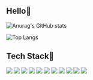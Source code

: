 ##  Hello🙌

<!-- git stats -->
![Anurag's GitHub stats](https://github-readme-stats.vercel.app/api?username=odong2&show_icons=true&theme=flag-india&show_icons=true)


<!--
git stats 사용법 (api주소 : https://github.com/anuraghazra/github-readme-stats/blob/master/themes/README.md)
![Anurag's GitHub stats](https://github-readme-stats.vercel.app/api?username=깃허브 아이디&show_icons=true&theme=스타일)
-->

![Top Langs](https://github-readme-stats.vercel.app/api/top-langs/?odong2=anuraghazra&layout=compact)

Tech Stack📒
------------
<img src="https://img.shields.io/badge/HTML5-E34F26?style=for-the-badge&logo=HTML5&logoColor=white"/></a> <!-- html -->
<img src="https://img.shields.io/badge/css3-1572B6?style=for-the-badge&logo=css3&logoColor=white"/></a> <!-- css -->
<img src="https://img.shields.io/badge/Javascript-ffb13b?style=for-the-badge&logo=javascript&logoColor=black"/></a> <!-- 자바스크립트 -->
<img src="https://img.shields.io/badge/Firebase-FFCA28?style=for-the-badge&logo=Firebase&logoColor=black"/></a>  <!-- 파이어베이스 -->
<img src="https://img.shields.io/badge/Java-5A45FF?style=for-the-badge&logo=Java&logoColor=black"/></a> <!--자바 -->
<img src="https://img.shields.io/badge/Spring-6DB33F?style=for-the-badge&logo=Spring&logoColor=black"/></a>  <!-- 스프링 -->
<img src="https://img.shields.io/badge/Maven-C71A36?style=for-the-badge&logo=Apache Maven&logoColor=black"/></a>  <!-- 메이븐 -->
<img src="https://img.shields.io/badge/Tomcat-F8DC75?style=for-the-badge&logo=Apache Tomcat&logoColor=black"/></a>  <!-- 톰캣 -->
<img src="https://img.shields.io/badge/Oracle-F80000?style=for-the-badge&logo=Oracle&logoColor=black"/></a>
<img src="https://img.shields.io/badge/Amazon aws-232F3E?style=for-the-badge&logo=Amazon aws&logoColor=white"/></a>
<img src="https://img.shields.io/badge/Git-F05032?style=for-the-badge&logo=Git&logoColor=black"/></a> <!-- 깃 -->

<!-- -->
<!--
뱃지 사용법
<img src="https://img.shields.io/badge/표시할이름-색상?style=for-the-badge&logo=기술스택아이콘&logoColor=white">
-->
